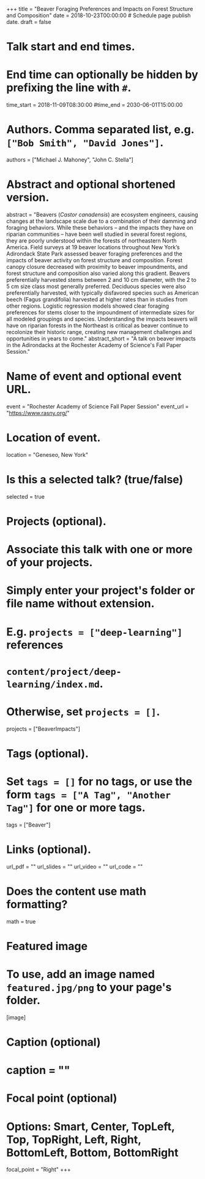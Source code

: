 +++
title = "Beaver Foraging Preferences and Impacts on Forest Structure and Composition"
date = 2018-10-23T00:00:00  # Schedule page publish date.
draft = false

# Talk start and end times.
#   End time can optionally be hidden by prefixing the line with `#`.
time_start = 2018-11-09T08:30:00
#time_end = 2030-06-01T15:00:00

# Authors. Comma separated list, e.g. `["Bob Smith", "David Jones"]`.
authors = ["Michael J. Mahoney", "John C. Stella"]

# Abstract and optional shortened version.
abstract = "Beavers (*Castor canadensis*) are ecosystem engineers, causing changes at the landscape scale due to a combination of their damming and foraging behaviors. While these behaviors – and the impacts they have on riparian communities – have been well studied in several forest regions, they are poorly understood within the forests of northeastern North America. Field surveys at 19 beaver locations throughout New York’s Adirondack State Park assessed beaver foraging preferences and the impacts of beaver activity on forest structure and composition. Forest canopy closure decreased with proximity to beaver impoundments, and forest structure and composition also varied along this gradient. Beavers preferentially harvested stems between 2 and 10 cm diameter, with the 2 to 5 cm size class most generally preferred. Deciduous species were also preferentially harvested, with typically disfavored species such as American beech (Fagus grandifolia) harvested at higher rates than in studies from other regions. Logistic regression models showed clear foraging preferences for stems closer to the impoundment of intermediate sizes for all modeled groupings and species. Understanding the impacts beavers will have on riparian forests in the Northeast is critical as beaver continue to recolonize their historic range, creating new management challenges and opportunities in years to come."
abstract_short = "A talk on beaver impacts in the Adirondacks at the Rochester Academy of Science's Fall Paper Session."

# Name of event and optional event URL.
event = "Rochester Academy of Science Fall Paper Session"
event_url = "https://www.rasny.org/"

# Location of event.
location = "Geneseo, New York"

# Is this a selected talk? (true/false)
selected = true

# Projects (optional).
#   Associate this talk with one or more of your projects.
#   Simply enter your project's folder or file name without extension.
#   E.g. `projects = ["deep-learning"]` references 
#   `content/project/deep-learning/index.md`.
#   Otherwise, set `projects = []`.
projects = ["BeaverImpacts"]

# Tags (optional).
#   Set `tags = []` for no tags, or use the form `tags = ["A Tag", "Another Tag"]` for one or more tags.
tags = ["Beaver"]

# Links (optional).
url_pdf = ""
url_slides = ""
url_video = ""
url_code = ""

# Does the content use math formatting?
math = true

# Featured image
# To use, add an image named `featured.jpg/png` to your page's folder. 
[image]
  # Caption (optional)
  # caption = ""

  # Focal point (optional)
  # Options: Smart, Center, TopLeft, Top, TopRight, Left, Right, BottomLeft, Bottom, BottomRight
  focal_point = "Right"
+++